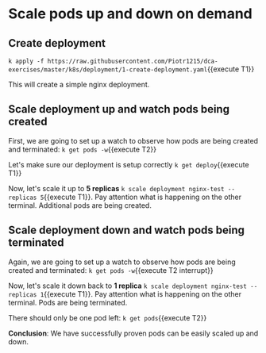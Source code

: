 # Scale pods up and down on demand

## Create deployment

`k apply -f https://raw.githubusercontent.com/Piotr1215/dca-exercises/master/k8s/deployment/1-create-deployment.yaml`{{execute T1}}

This will create a simple nginx deployment.

## Scale deployment up and watch pods being created

First, we are going to set up a watch to observe how pods are being created and terminated: `k get pods -w`{{execute T2}}

Let's make sure our deployment is setup correctly `k get deploy`{{execute T1}}

Now, let's scale it up to **5 replicas** `k scale deployment nginx-test --replicas 5`{{execute T1}}. Pay attention what is happening on the other terminal. Additional pods are being created.

## Scale deployment down and watch pods being terminated

Again, we are going to set up a watch to observe how pods are being created and terminated: `k get pods -w`{{execute T2 interrupt}}

Now, let's scale it down back to **1 replica** `k scale deployment nginx-test --replicas 1`{{execute T1}}. Pay attention what is happening on the other terminal. Pods are being terminated.

There should only be one pod left: `k get pods`{{execute T2}}

**Conclusion**: We have successfully proven pods can be easily scaled up and down.
